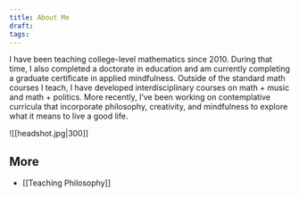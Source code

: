 ```yaml
---
title: About Me
draft: 
tags:
---
```


I have been teaching college-level mathematics since 2010. During that time, I also completed a doctorate in education and am currently completing a graduate certificate in applied mindfulness. Outside of the standard math courses I teach, I have developed interdisciplinary courses on math + music and math + politics. More recently, I’ve been working on contemplative curricula that incorporate philosophy, creativity, and mindfulness to explore what it means to live a good life.

![[headshot.jpg|300]]
## More
- [[Teaching Philosophy]] 

